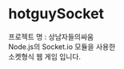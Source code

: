 # hotguySocket

<div>프로젝트 명 : 상남자들의싸움</div>
<div>Node.js의 Socket.io 모듈을 사용한</div>
<div>소켓형식 웹 게임 입니다.</div>
